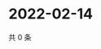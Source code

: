 # 2022-02-14

共 0 条

<!-- BEGIN WEIBO -->
<!-- 最后更新时间 Mon Feb 14 2022 10:20:04 GMT+0800 (China Standard Time) -->

<!-- END WEIBO -->
